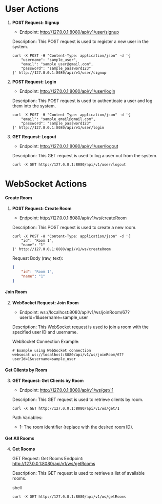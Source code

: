 # User Actions

1. **POST Request: Signup**

    - Endpoint: http://127.0.0.1:8080/api/v1/user/signup

   Description: This POST request is used to register a new user in the system.

   ```shell
   curl -X POST -H "Content-Type: application/json" -d '{
       "username": "sample_user",
       "email": "sample_user@gmail.com",
       "password": "sample_password123"
   }' http://127.0.0.1:8080/api/v1/user/signup
   ```

2. **POST Request: Login**

    - Endpoint: http://127.0.0.1:8080/api/v1/user/login

   Description: This POST request is used to authenticate a user and log them into the system.

   ```shell
   curl -X POST -H "Content-Type: application/json" -d '{
       "email": "sample_email@gmail.com",
       "password": "sample_password123"
   }' http://127.0.0.1:8080/api/v1/user/login
   ```

3. **GET Request: Logout**

    - Endpoint: http://127.0.0.1:8080/api/v1/user/logout

   Description: This GET request is used to log a user out from the system.

   ```shell
   curl -X GET http://127.0.0.1:8080/api/v1/user/logout
   ```

# WebSocket Actions

#### Create Room

1. **POST Request: Create Room**

    - Endpoint: http://127.0.0.1:8080/api/v1/ws/createRoom

   Description: This POST request is used to create a new room.

   ```shell
   curl -X POST -H "Content-Type: application/json" -d '{
       "id": "Room 1",
       "name": "1"
   }' http://127.0.0.1:8080/api/v1/ws/createRoom
   ```

   Request Body (raw, text):
   ```json
   {
       "id": "Room 1",
       "name": "1"
   }
   ```

#### Join Room

2. **WebSocket Request: Join Room**

    - Endpoint: ws://localhost:8080/api/v1/ws/joinRoom/67?userId=1&username=sample_user

   Description: This WebSocket request is used to join a room with the specified user ID and username.

   WebSocket Connection Example:
   ```shell
   # Example using WebSocket connection
   websocat ws://localhost:8080/api/v1/ws/joinRoom/67?userId=1&username=sample_user
   ```

#### Get Clients by Room

3. **GET Request: Get Clients by Room**

    - Endpoint: http://127.0.0.1:8080/api/v1/ws/get/:1

   Description: This GET request is used to retrieve clients by room.

   ```shell
   curl -X GET http://127.0.0.1:8080/api/v1/ws/get/1
   ```

   Path Variables:
    - 1: The room identifier (replace with the desired room ID).

#### Get All Rooms

4. **Get Rooms**

    GET Request: Get Rooms
        Endpoint: http://127.0.0.1:8080/api/v1/ws/getRooms

    Description: This GET request is used to retrieve a list of available rooms.


    shell
    
    ```shell
    curl -X GET http://127.0.0.1:8080/api/v1/ws/getRooms
    ```

